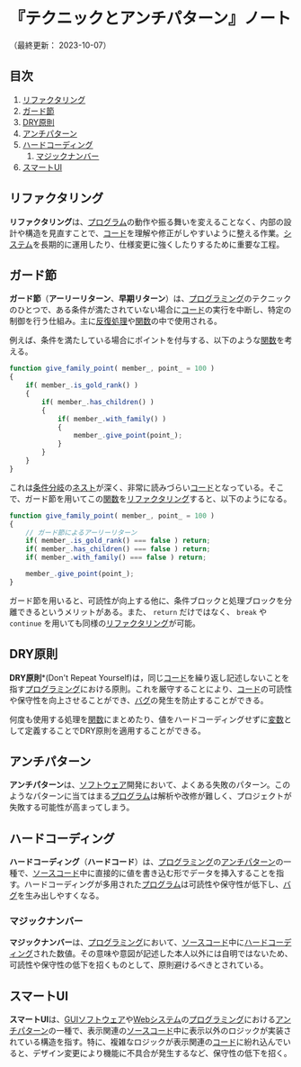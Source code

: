 # 『テクニックとアンチパターン』ノート

（最終更新： 2023-10-07）


## 目次

1. [リファクタリング](#リファクタリング)
1. [ガード節](#ガード節)
1. [DRY原則](#dry原則)
1. [アンチパターン](#アンチパターン)
1. [ハードコーディング](#ハードコーディング)
	1. [マジックナンバー](#マジックナンバー)
1. [スマートUI](#スマートui)


## リファクタリング

**リファクタリング**は、[プログラム](./programming.md#プログラム)の動作や振る舞いを変えることなく、内部の設計や構造を見直すことで、[コード](./programming.md#ソースコード)を理解や修正がしやすいように整える作業。[システム](../../../system/_/chapters/system.md#システム)を長期的に運用したり、仕様変更に強くしたりするために重要な工程。


## ガード節

**ガード節**（**アーリーリターン**、**早期リターン**）は、[プログラミング](./programming.md#プログラミング)のテクニックのひとつで、ある条件が満たされていない場合に[コード](./programming.md#ソースコード)の実行を中断し、特定の制御を行う仕組み。主に[反復処理](./control_flow.md#反復)や[関数](./function.md#関数)の中で使用される。

例えば、条件を満たしている場合にポイントを付与する、以下のような[関数](./function.md#関数)を考える。

```js
function give_family_point( member_, point_ = 100 )
{
    if( member_.is_gold_rank() )
    {
        if( member_.has_children() )
        {
            if( member_.with_family() )
            {
                member_.give_point(point_);
            }
        }
    }
}
```

これは[条件分岐](./control_flow.md#条件分岐)の[ネスト](./control_flow.md#ネスト)が深く、非常に読みづらい[コード](./programming.md#ソースコード)となっている。そこで、ガード節を用いてこの[関数](./function.md#関数)を[リファクタリング](#リファクタリング)すると、以下のようになる。

```js
function give_family_point( member_, point_ = 100 )
{
    // ガード節によるアーリーリターン
    if( member_.is_gold_rank() === false ) return;
    if( member_.has_children() === false ) return;
    if( member_.with_family() === false ) return;

    member_.give_point(point_);
}
```

ガード節を用いると、可読性が向上する他に、条件ブロックと処理ブロックを分離できるというメリットがある。また、 `return` だけではなく、 `break` や `continue` を用いても同様の[リファクタリング](#リファクタリング)が可能。


## DRY原則

**DRY原則***(Don't Repeat Yourself)は，同じ[コード](./programming.md#ソースコード)を繰り返し記述しないことを指す[プログラミング](./programming.md#プログラミング)における原則。これを厳守することにより、[コード](./programming.md#ソースコード)の可読性や保守性を向上させることができ、[バグ](./programming.md#バグ)の発生を防止することができる。

何度も使用する処理を[関数](./function.md#関数)にまとめたり、値をハードコーディングせずに[変数](./variable.md#変数)として定義することでDRY原則を適用することができる。


## アンチパターン

**アンチパターン**は、[ソフトウェア](../../../computer/software/_/chapters/software.md#ソフトウェア)開発において、よくある失敗のパターン。このようなパターンに当てはまる[プログラム](./programming.md#プログラム)は解析や改修が難しく、プロジェクトが失敗する可能性が高まってしまう。


## ハードコーディング

**ハードコーディング**（**ハードコード**）は、[プログラミング](./programming.md#プログラミング)の[アンチパターン](#アンチパターン)の一種で、[ソースコード](./programming.md#ソースコード)中に直接的に値を書き込む形でデータを挿入することを指す。ハードコーディングが多用された[プログラム](./programming.md#プログラム)は可読性や保守性が低下し、[バグ](./programming.md#バグ)を生み出しやすくなる。

### マジックナンバー

**マジックナンバー**は、[プログラミング](./programming.md#プログラミング)において、[ソースコード](./programming.md#ソースコード)中に[ハードコーディング](#ハードコーディング)された数値。その意味や意図が記述した本人以外には自明ではないため、可読性や保守性の低下を招くものとして、原則避けるべきとされている。


## スマートUI

**スマートUI**は、[GUI](../../../computer/software/_/chapters/software.md#gui)[ソフトウェア](../../../computer/software/_/chapters/software.md#ソフトウェア)や[Web](../../../network/_/chapters/web.md#web)[システム](../../../system/_/chapters/system.md#システム)の[プログラミング](./programming.md#プログラミング)における[アンチパターン](#アンチパター)の一種で、表示関連の[ソースコード](./programming.md#ソースコード)中に表示以外のロジックが実装されている構造を指す。特に、複雑なロジックが表示関連の[コード](./programming.md#ソースコード)に紛れ込んでいると、デザイン変更により機能に不具合が発生するなど、保守性の低下を招く。
